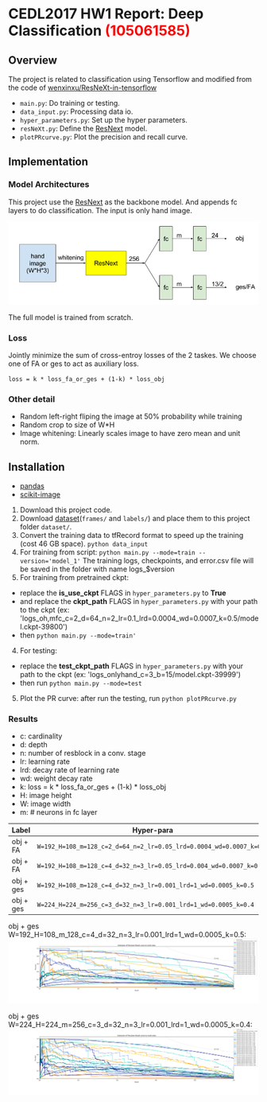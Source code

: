 # CEDL2017 HW1 Report: Deep Classification <span style="color:red">(105061585)</span>

## Overview
The project is related to classification using Tensorflow and modified from the code of [wenxinxu/ResNeXt-in-tensorflow](https://github.com/wenxinxu/ResNeXt-in-tensorflow)
- `main.py`: Do training or testing.
- `data_input.py`: Processing data io.
- `hyper_parameters.py`: Set up the hyper parameters.
- `resNeXt.py`: Define the [ResNext](https://arxiv.org/pdf/1611.05431.pdf) model.
- `plotPRcurve.py`: Plot the precision and recall curve.

## Implementation
### Model Architectures
This project use the [ResNext](https://arxiv.org/pdf/1611.05431.pdf) as the backbone model.
And appends fc layers to do classification. The input is only hand image.

![](./arch.png)

The full model is trained from scratch.
### Loss
Jointly minimize the sum of cross-entroy losses of the 2 taskes.
We choose one of FA or ges to act as auxiliary loss.
```
loss = k * loss_fa_or_ges + (1-k) * loss_obj
```
### Other detail
* Random left-right fliping the image at 50% probability while training 
* Random crop to size of W*H
* Image whitening: Linearly scales image to have zero mean and unit norm.


## Installation
* [pandas](http://pandas.pydata.org/)
* [scikit-image](http://scikit-image.org/docs/dev/install.html)

1. Download this project code.
2. Download [dataset](https://drive.google.com/drive/folders/0BwCy2boZhfdBdXdFWnEtNWJYRzQ)(`frames/` and `labels/`) and place them to this project folder `dataset/`.
3. Convert the training data to tfRecord format to speed up the training (cost 46 GB space). `python data_input`
4. For training from script: `python main.py --mode=train --version='model_1'` The training logs, checkpoints, and error.csv file will be saved in the folder with name logs_$version
4. For training from pretrained ckpt: 
* replace the **is_use_ckpt** FLAGS in `hyper_parameters.py` to **True**
* and replace the **ckpt_path** FLAGS in `hyper_parameters.py` with your path to the ckpt (ex: 'logs_oh,mfc_c=2_d=64_n=2_lr=0.1_lrd=0.0004_wd=0.0007_k=0.5/model.ckpt-39800')
* then `python main.py --mode=train'` 
4. For testing: 
* replace the **test_ckpt_path** FLAGS in `hyper_parameters.py` with your path to the ckpt (ex: 'logs_onlyhand_c=3_b=15/model.ckpt-39999')
* then run `python main.py --mode=test`
5. Plot the PR curve: after run the testing, run `python plotPRcurve.py`


### Results
- c: cardinality
- d: depth
- n: number of resblock in a conv. stage
- lr: learning rate
- lrd: decay rate of learning rate
- wd: weight decay rate
- k: loss = k * loss_fa_or_ges + (1-k) * loss_obj
- H: image height
- W: image width
- m: # neurons in fc layer

| Label | Hyper-para | Accuracy |
|-------|----------|----------|
|obj + FA| `W=192_H=108_m=128_c=2_d=64_n=2_lr=0.05_lrd=0.0004_wd=0.0007_k=0.5`| 0.529 |
|obj + FA| `W=192_H=108_m=128_c=4_d=32_n=3_lr=0.05_lrd=0.004_wd=0.0007_k=0.5`| 0.512 |
|obj + ges| `W=192_H=108_m=128_c=4_d=32_n=3_lr=0.001_lrd=1_wd=0.0005_k=0.5`| 0.548 |
|obj + ges| `W=224_H=224_m=256_c=3_d=32_n=3_lr=0.001_lrd=1_wd=0.0005_k=0.4`| 0.554 |

obj + ges	W=192_H=108_m_128_c=4_d=32_n=3_lr=0.001_lrd=1_wd=0.0005_k=0.5:
![](./figure_1-1.png)

obj + ges	W=224_H=224_m=256_c=3_d=32_n=3_lr=0.001_lrd=1_wd=0.0005_k=0.4:
![](./figure_1-.png)

